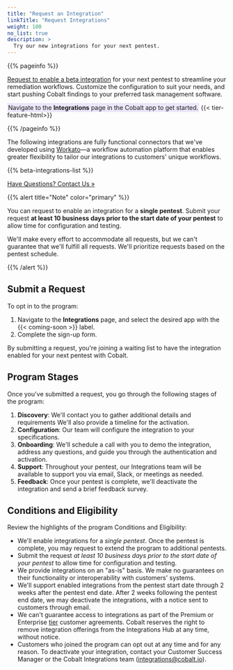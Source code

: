 ```yaml
---
title: "Request an Integration"
linkTitle: "Request Integrations"
weight: 100
no_list: true
description: >
  Try our new integrations for your next pentest.
---
```


{{% pageinfo %}}
<p><a href="#submit-a-request">Request to enable a beta integration</a> for your next pentest to streamline your remediation workflows. Customize the configuration to suit your needs, and start pushing Cobalt findings to your preferred task management software.</p><p><span style="background-color: #ECE6FA; padding: 2px;">Navigate to the <b>Integrations</b> page in the Cobalt app to get started.</span> {{< tier-feature-html>}}</p>
{{% /pageinfo %}}

The following integrations are fully functional connectors that we've developed using [Workato](https://www.workato.com/)—a workflow automation platform that enables greater flexibility to tailor our integrations to customers' unique workflows.

{{% beta-integrations-list %}}

<a class="btn btn-primary rounded" href="mailto:integrations@cobalt.io" target="_blank">Have Questions? Contact Us »</a>

{{% alert title="Note" color="primary" %}}
<p>You can request to enable an integration for a <b>single pentest</b>. Submit your request <b>at least 10 business days prior to the start date of your pentest</b> to allow time for configuration and testing.</p><p>We'll make every effort to accommodate all requests, but we can't guarantee that we'll fulfill all requests. We'll prioritize requests based on the pentest schedule.</p>
{{% /alert %}}

## Submit a Request

To opt in to the program:

1. Navigate to the **Integrations** page, and select the desired app with the {{< coming-soon >}} label.
1. Complete the sign-up form.

By submitting a request, you're joining a waiting list to have the integration enabled for your next pentest with Cobalt.

## Program Stages

Once you've submitted a request, you go through the following stages of the program:

1. **Discovery**: We'll contact you to gather additional details and requirements We'll also provide a timeline for the activation.
1. **Configuration**: Our team will configure the integration to your specifications.
1. **Onboarding**: We'll schedule a call with you to demo the integration, address any questions, and guide you through the authentication and activation.
1. **Support**: Throughout your pentest, our Integrations team will be available to support you via email, Slack, or meetings as needed.
1. **Feedback**: Once your pentest is complete, we'll deactivate the integration and send a brief feedback survey.

## Conditions and Eligibility

Review the highlights of the program Conditions and Eligibility:

- We'll enable integrations for a *single pentest*. Once the pentest is complete, you may request to extend the program to additional pentests.
- Submit the request *at least 10 business days prior to the start date of your pentest* to allow time for configuration and testing.
- We provide integrations on an "as-is" basis. We make no guarantees on their functionality or interoperability with customers' systems.
- We'll support enabled integrations from the pentest start date through 2 weeks after the pentest end date. After 2 weeks following the pentest end date, we may deactivate the integrations, with a notice sent to customers through email.
- We can't guarantee access to integrations as part of the Premium or Enterprise [tier](https://www.cobalt.io/pentest-pricing) customer agreements. Cobalt reserves the right to remove integration offerings from the Integrations Hub at any time, without notice.
- Customers who joined the program can opt out at any time and for any reason. To deactivate your integration, contact your Customer Success Manager or the Cobalt Integrations team (integrations@cobalt.io).
